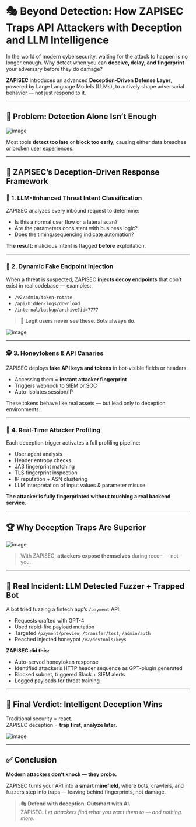 # 🎭 Beyond Detection: How ZAPISEC Traps API Attackers with Deception and LLM Intelligence

In the world of modern cybersecurity, waiting for the attack to happen is no longer enough. Why detect when you can **deceive, delay, and fingerprint** your adversary before they do damage?

**ZAPISEC** introduces an advanced **Deception-Driven Defense Layer**, powered by Large Language Models (LLMs), to actively shape adversarial behavior — not just respond to it.

---

## 🧨 Problem: Detection Alone Isn’t Enough

![image](https://github.com/user-attachments/assets/c68f58fd-1a51-4ffb-89e7-90cf63aa3bcb)

Most tools **detect too late** or **block too early**, causing either data breaches or broken user experiences.

---

## 🎯 ZAPISEC’s Deception-Driven Response Framework

### 🧠 1. LLM-Enhanced Threat Intent Classification

ZAPISEC analyzes every inbound request to determine:

- Is this a normal user flow or a lateral scan?
- Are the parameters consistent with business logic?
- Does the timing/sequencing indicate automation?

**The result:** malicious intent is flagged **before** exploitation.

---

### 🧱 2. Dynamic Fake Endpoint Injection

When a threat is suspected, ZAPISEC **injects decoy endpoints** that don’t exist in real codebase — examples:

- `/v2/admin/token-rotate`
- `/api/hidden-logs/download`
- `/internal/backup/archive?id=7777`

> 🧪 **Legit users never see these. Bots always do.**

![image](https://github.com/user-attachments/assets/bb62784c-1069-444e-9524-a8170270e5de)

---

### 🕵️ 3. Honeytokens & API Canaries

ZAPISEC deploys **fake API keys and tokens** in bot-visible fields or headers.

- Accessing them = **instant attacker fingerprint**
- Triggers webhook to SIEM or SOC
- Auto-isolates session/IP

These tokens behave like real assets — but lead only to deception environments.

---

### 🔁 4. Real-Time Attacker Profiling

Each deception trigger activates a full profiling pipeline:

- User agent analysis
- Header entropy checks
- JA3 fingerprint matching
- TLS fingerprint inspection
- IP reputation + ASN clustering
- LLM interpretation of input values & parameter misuse

**The attacker is fully fingerprinted without touching a real backend service.**

---

## 🏆 Why Deception Traps Are Superior

![image](https://github.com/user-attachments/assets/89e041ff-74fe-47a6-9ceb-870c06e59fe2)


> With ZAPISEC, **attackers expose themselves** during recon — not you.

---

## 🧪 Real Incident: LLM Detected Fuzzer + Trapped Bot

A bot tried fuzzing a fintech app’s `/payment` API:

- Requests crafted with GPT-4
- Used rapid-fire payload mutation
- Targeted `/payment/preview`, `/transfer/test`, `/admin/auth`
- Reached injected honeypot `/v2/devtools/keys`

**ZAPISEC did this:**

- Auto-served honeytoken response
- Identified attacker’s HTTP header sequence as GPT-plugin generated
- Blocked subnet, triggered Slack + SIEM alerts
- Logged payloads for threat training

---

## 🧠 Final Verdict: Intelligent Deception Wins

Traditional security = react.  
ZAPISEC deception = **trap first, analyze later**.

![image](https://github.com/user-attachments/assets/69fab33c-c700-4082-80fb-36676da42e8b)


---

## ✅ Conclusion

**Modern attackers don’t knock — they probe.**

ZAPISEC turns your API into a **smart minefield**, where bots, crawlers, and fuzzers step into traps — leaving behind fingerprints, not damage.

> 🎭 **Defend with deception. Outsmart with AI.**  
> ZAPISEC: *Let attackers find what you want them to — and nothing more.*
